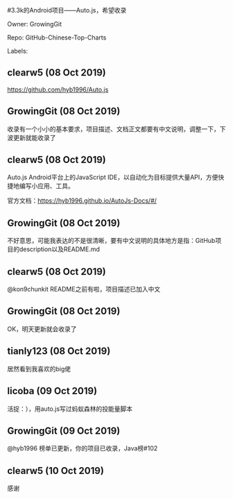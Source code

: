 #3.3k的Android项目——Auto.js，希望收录

Owner: GrowingGit

Repo: GitHub-Chinese-Top-Charts

Labels: 

## clearw5 (08 Oct 2019)

https://github.com/hyb1996/Auto.js

## GrowingGit (08 Oct 2019)

收录有一个小小的基本要求，项目描述、文档正文都要有中文说明，调整一下，下波更新就能收录了

## clearw5 (08 Oct 2019)

Auto.js
Android平台上的JavaScript IDE，以自动化为目标提供大量API，方便快捷地编写小应用、工具。

官方文档：https://hyb1996.github.io/AutoJs-Docs/#/

## GrowingGit (08 Oct 2019)

不好意思，可能我表达的不是很清晰，要有中文说明的具体地方是指：GitHub项目的description以及README.md

## clearw5 (08 Oct 2019)

@kon9chunkit README之前有啦，项目描述已加入中文

## GrowingGit (08 Oct 2019)

OK，明天更新就会收录了

## tianly123 (08 Oct 2019)

居然看到我喜欢的big佬

## licoba (09 Oct 2019)

活捉：），用auto.js写过蚂蚁森林的投能量脚本

## GrowingGit (09 Oct 2019)

@hyb1996 榜单已更新，你的项目已收录，Java榜#102

## clearw5 (10 Oct 2019)

感谢

